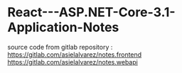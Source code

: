 # React---ASP.NET-Core-3.1-Application-Notes

source code from gitlab repository : 
https://gitlab.com/asielalvarez/notes.frontend
https://gitlab.com/asielalvarez/notes.webapi
